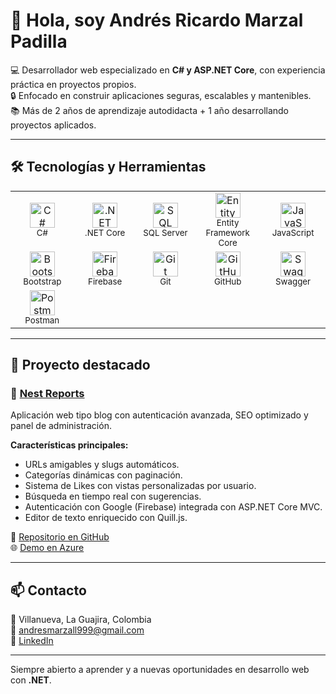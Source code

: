 # 👋 Hola, soy Andrés Ricardo Marzal Padilla  

💻 Desarrollador web especializado en **C# y ASP.NET Core**, con experiencia práctica en proyectos propios.  
🔒 Enfocado en construir aplicaciones seguras, escalables y mantenibles.  
📚 Más de 2 años de aprendizaje autodidacta + 1 año desarrollando proyectos aplicados.  

---

## 🛠️ Tecnologías y Herramientas  

<table>
  <tr>
    <td align="center" width="100">
      <img src="https://cdn.jsdelivr.net/gh/devicons/devicon/icons/csharp/csharp-original.svg" width="40" alt="C#" />
      <br><sub>C#</sub>
    </td>
    <td align="center" width="100">
      <img src="https://cdn.jsdelivr.net/gh/devicons/devicon/icons/dot-net/dot-net-original.svg" width="40" alt=".NET" />
      <br><sub>.NET Core</sub>
    </td>
    <td align="center" width="100">
      <img src="https://cdn.jsdelivr.net/gh/devicons/devicon/icons/microsoftsqlserver/microsoftsqlserver-plain.svg" width="40" alt="SQL Server" />
      <br><sub>SQL Server</sub>
    </td>
    <td align="center" width="100">
      <img src="https://api.nuget.org/v3-flatcontainer/microsoft.entityframeworkcore/9.0.8/icon" width="40" alt="Entity Framework" />
      <br><sub>Entity Framework Core</sub>
    </td>
    <td align="center" width="100">
      <img src="https://cdn.jsdelivr.net/gh/devicons/devicon/icons/javascript/javascript-original.svg" width="40" alt="JavaScript" />
      <br><sub>JavaScript</sub>
    </td>
  </tr>
  <tr>
    <td align="center" width="100">
      <img src="https://cdn.jsdelivr.net/gh/devicons/devicon/icons/bootstrap/bootstrap-original.svg" width="40" alt="Bootstrap" />
      <br><sub>Bootstrap</sub>
    </td>
    <td align="center" width="100">
      <img src="https://cdn.jsdelivr.net/gh/devicons/devicon/icons/firebase/firebase-plain.svg" width="40" alt="Firebase" />
      <br><sub>Firebase</sub>
    </td>
    <td align="center" width="100">
      <img src="https://cdn.jsdelivr.net/gh/devicons/devicon/icons/git/git-original.svg" width="40" alt="Git" />
      <br><sub>Git</sub>
    </td>
    <td align="center" width="100">
      <img src="https://cdn.jsdelivr.net/gh/devicons/devicon/icons/github/github-original.svg" width="40" alt="GitHub" />
      <br><sub>GitHub</sub>
    </td>
    <td align="center" width="100">
      <img src="https://cdn-icons-png.flaticon.com/512/10169/10169756.png" width="40" alt="Swagger" />
      <br><sub>Swagger</sub>
    </td>
  </tr>
  <tr>
    <td align="center" width="100">
      <img src="https://cdn.jsdelivr.net/gh/devicons/devicon/icons/postman/postman-original.svg" width="40" alt="Postman" />
      <br><sub>Postman</sub>
    </td>
  </tr>
</table>  

---

## 📌 Proyecto destacado  

### 📰 [Nest Reports](https://blogwebroles.azurewebsites.net)  

Aplicación web tipo blog con autenticación avanzada, SEO optimizado y panel de administración.  

**Características principales:**  
- URLs amigables y slugs automáticos.  
- Categorías dinámicas con paginación.  
- Sistema de Likes con vistas personalizadas por usuario.  
- Búsqueda en tiempo real con sugerencias.  
- Autenticación con Google (Firebase) integrada con ASP.NET Core MVC.  
- Editor de texto enriquecido con Quill.js.  

🔗 [Repositorio en GitHub](https://github.com/andresmarzall/NestReports)  
🌐 [Demo en Azure](https://blogwebroles.azurewebsites.net) 

---

## 📫 Contacto  

📍 Villanueva, La Guajira, Colombia  
📧 [andresmarzall999@gmail.com](mailto:andresmarzall999@gmail.com)  
💼 [LinkedIn](https://www.linkedin.com/in/andres-marzal-3451b0262/)  

---
Siempre abierto a aprender y a nuevas oportunidades en desarrollo web con **.NET**.  

